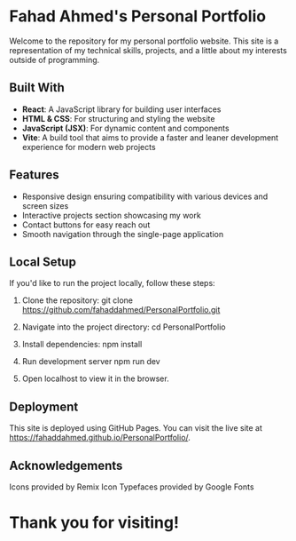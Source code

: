 # Fahad Ahmed's Personal Portfolio

Welcome to the repository for my personal portfolio website. This site is a representation of my technical skills, projects, and a little about my interests outside of programming.

## Built With

- **React**: A JavaScript library for building user interfaces
- **HTML & CSS**: For structuring and styling the website
- **JavaScript (JSX)**: For dynamic content and components
- **Vite**: A build tool that aims to provide a faster and leaner development experience for modern web projects

## Features

- Responsive design ensuring compatibility with various devices and screen sizes
- Interactive projects section showcasing my work
- Contact buttons for easy reach out
- Smooth navigation through the single-page application

## Local Setup

If you'd like to run the project locally, follow these steps:

1. Clone the repository:
git clone https://github.com/fahaddahmed/PersonalPortfolio.git

2. Navigate into the project directory:
cd PersonalPortfolio

3. Install dependencies:
npm install

4. Run development server
npm run dev

5. Open localhost to view it in the browser.

## Deployment
This site is deployed using GitHub Pages. You can visit the live site at https://fahaddahmed.github.io/PersonalPortfolio/.

## Acknowledgements
Icons provided by Remix Icon
Typefaces provided by Google Fonts

# Thank you for visiting! 
